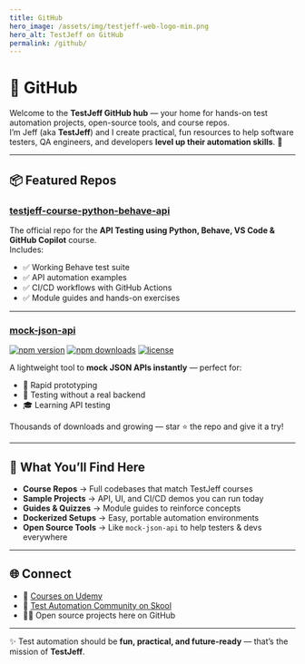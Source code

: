 ```yaml
---
title: GitHub
hero_image: /assets/img/testjeff-web-logo-min.png
hero_alt: TestJeff on GitHub
permalink: /github/
---
```


# 🐙 GitHub

Welcome to the **TestJeff GitHub hub** — your home for hands-on test automation projects, open-source tools, and course repos.  
I’m Jeff (aka **TestJeff**) and I create practical, fun resources to help software testers, QA engineers, and developers **level up their automation skills**. 🚀

---

## 📦 Featured Repos  

### [testjeff-course-python-behave-api](https://github.com/jeffflater/testjeff-course-python-behave-api)  
The official repo for the **API Testing using Python, Behave, VS Code & GitHub Copilot** course.  
Includes:  
- ✅ Working Behave test suite  
- ✅ API automation examples  
- ✅ CI/CD workflows with GitHub Actions  
- ✅ Module guides and hands-on exercises  

---

### [mock-json-api](https://github.com/jeffflater/mock-json-api)  
[![npm version](https://img.shields.io/npm/v/mock-json-api.svg?color=blue)](https://www.npmjs.com/package/mock-json-api)
[![npm downloads](https://img.shields.io/npm/dt/mock-json-api.svg?color=brightgreen)](https://www.npmjs.com/package/mock-json-api)
[![license](https://img.shields.io/github/license/jeffflater/mock-json-api.svg)](https://github.com/jeffflater/mock-json-api/blob/main/LICENSE)

A lightweight tool to **mock JSON APIs instantly** — perfect for:  
- 🚀 Rapid prototyping  
- 🧪 Testing without a real backend  
- 🎓 Learning API testing  

Thousands of downloads and growing — star ⭐ the repo and give it a try!

---

## 🔬 What You’ll Find Here
- **Course Repos** → Full codebases that match TestJeff courses  
- **Sample Projects** → API, UI, and CI/CD demos you can run today  
- **Guides & Quizzes** → Module guides to reinforce concepts  
- **Dockerized Setups** → Easy, portable automation environments  
- **Open Source Tools** → Like `mock-json-api` to help testers & devs everywhere  

---

## 🌐 Connect
- 🎥 [Courses on Udemy](https://www.udemy.com/course/testjeff-api-testing-using-python-behave-vs-code-github-copilot/?referralCode=A9712B7048F3109836AF)  
- 💬 [Test Automation Community on Skool](https://www.skool.com/test-automation-2381/about?ref=0e9720b6f3624bfea4710a21aed69e4e)  
- 🧑‍💻 Open source projects here on GitHub  

---

✨ Test automation should be **fun, practical, and future-ready** — that’s the mission of **TestJeff**.

